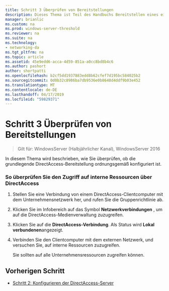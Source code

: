 ```yaml
---
title: Schritt 3 Überprüfen von Bereitstellungen
description: Dieses Thema ist Teil des Handbuchs Bereitstellen eines einzelnen DirectAccess-Servers mithilfe der erste Schritte-Assistenten für Windows Server 2016
manager: brianlic
ms.custom: na
ms.prod: windows-server-threshold
ms.reviewer: na
ms.suite: na
ms.technology:
- networking-da
ms.tgt_pltfrm: na
ms.topic: article
ms.assetid: 45e9edd6-acca-4d59-851a-a0cc8bd8b4c6
ms.author: pashort
author: shortpatti
ms.openlocfilehash: b2cf5dd1937883edd8b62cfef7d195bc584025b2
ms.sourcegitcommit: 0d0b32c8986ba7db9536e0b8648d4ddf9b03e452
ms.translationtype: MT
ms.contentlocale: de-DE
ms.lasthandoff: 04/17/2019
ms.locfileid: "59829371"
---
```

# <a name="step-3-verify-deployments"></a>Schritt 3 Überprüfen von Bereitstellungen

>Gilt für: WindowsServer (Halbjährlicher Kanal), WindowsServer 2016

In diesem Thema wird beschrieben, wie Sie überprüfen, ob die grundlegende DirectAccess-Bereitstellung ordnungsgemäß konfiguriert ist.  
  
### <a name="to-verify-access-to-internal-resources-through-directaccess"></a>So überprüfen Sie den Zugriff auf interne Ressourcen über DirectAccess  
  
1.  Stellen Sie eine Verbindung von einem DirectAccess-Clientcomputer mit dem Unternehmensnetzwerk her, und rufen Sie die Gruppenrichtlinie ab.  
  
2.  Klicken Sie im Infobereich auf das Symbol **Netzwerkverbindungen** , um auf die DirectAccess-Medienverwaltung zuzugreifen.  
  
3.  Klicken Sie auf die **DirectAccess-Verbindung**. Als Status wird **Lokal verbundenen**angezeigt.  
  
4.  Verbinden Sie den Clientcomputer mit dem externen Netzwerk, und versuchen Sie, auf interne Ressourcen zuzugreifen.  
  
    Sie sollten auf alle Unternehmensressourcen zugreifen können.  
  
## <a name="BKMK_Links"></a>Vorherigen Schritt  
  
-   [Schritt 2: Konfigurieren der DirectAccess-Server](da-basic-configure-s2-server.md)  
  


